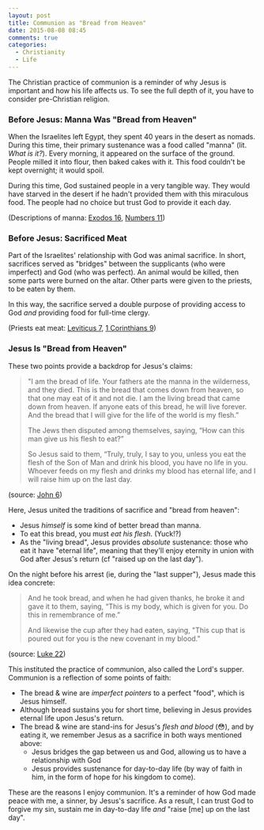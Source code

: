 ```yaml
---
layout: post
title: Communion as "Bread from Heaven"
date: 2015-08-08 08:45
comments: true
categories:
  - Christianity
  - Life
---
```


The Christian practice of communion is a reminder of why Jesus is important and how his life affects us. To see the full depth of it, you have to consider pre-Christian religion.

<!-- more -->

### Before Jesus: Manna Was "Bread from Heaven"

When the Israelites left Egypt, they spent 40 years in the desert as nomads. During this time, their primary sustenance was a food called "manna" (lit. _What is it?_). Every morning, it appeared on the surface of the ground. People milled it into flour, then baked cakes with it. This food couldn't be kept overnight; it would spoil.

During this time, God sustained people in a very tangible way. They would have starved in the desert if he hadn't provided them with this miraculous food. The people had no choice but trust God to provide it each day.

(Descriptions of manna: [Exodos 16](http://www.esvbible.org/Ex16/), [Numbers 11](http://www.esvbible.org/Nu11/))

### Before Jesus: Sacrificed Meat

Part of the Israelites' relationship with God was animal sacrifice. In short, sacrifices served as "bridges" between the supplicants (who were imperfect) and God (who was perfect). An animal would be killed, then some parts were burned on the altar. Other parts were given to the priests, to be eaten by them.

In this way, the sacrifice served a double purpose of providing access to God _and_ providing food for full-time clergy.

(Priests eat meat: [Leviticus 7](http://www.esvbible.org/Lv7:28-36/), [1 Corinthians 9](http://www.esvbible.org/1Cor9:13/))

### Jesus Is "Bread from Heaven"

These two points provide a backdrop for Jesus's claims:

> "I am the bread of life. Your fathers ate the manna in the wilderness, and they died.  This is the bread that comes down from heaven, so that one may eat of it and not die. I am the living bread that came down from heaven. If anyone eats of this bread, he will live forever. And the bread that I will give for the life of the world is my flesh.”
>
> The Jews then disputed among themselves, saying, “How can this man give us his flesh to eat?”
>
> So Jesus said to them, “Truly, truly, I say to you, unless you eat the flesh of the Son of Man and drink his blood, you have no life in you. Whoever feeds on my flesh and drinks my blood has eternal life, and I will raise him up on the last day.

(source: [John 6](http://www.esvbible.org/Jn6:22/))

Here, Jesus united the traditions of sacrifice and "bread from heaven":

- Jesus _himself_ is some kind of better bread than manna.
- To eat this bread, you must _eat his flesh_. (Yuck!?)
- As the "living bread", Jesus provides _absolute_ sustenance: those who eat it have "eternal life", meaning that they'll enjoy eternity in union with God after Jesus's return (cf "raised up on the last day").

On the night before his arrest (ie, during the "last supper"), Jesus made this idea concrete:

> And he took bread, and when he had given thanks, he broke it and gave it to them, saying, “This is my body, which is given for you. Do this in remembrance of me.”
>
> And likewise the cup after they had eaten, saying, "This cup that is poured out for you is the new covenant in my blood."

(source: [Luke 22](http://www.esvbible.org/Lk22:19/))

This instituted the practice of communion, also called the Lord's supper. Communion is a reflection of some points of faith:

- The bread & wine are _imperfect pointers_ to a perfect "food", which is Jesus himself.
- Although bread sustains you for short time, believing in Jesus provides eternal life upon Jesus's return.
- The bread & wine are stand-ins for Jesus's _flesh and blood_ (😳), and by eating it, we remember Jesus as a sacrifice in both ways mentioned above:
  - Jesus bridges the gap between us and God, allowing us to have a relationship with God
  - Jesus provides sustenance for day-to-day life (by way of faith in him, in the form of hope for his kingdom to come).

These are the reasons I enjoy communion. It's a reminder of how God made peace with me, a sinner, by Jesus's sacrifice. As a result, I can trust God to forgive my sin, sustain me in day-to-day life _and_ "raise [me] up on the last day".

